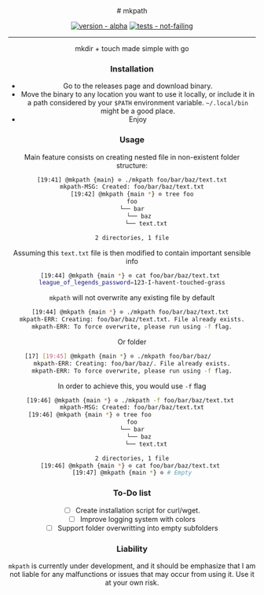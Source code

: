 <center>
# mkpath

[![version - alpha](https://img.shields.io/badge/version-alpha-?logo=checkmarx#E3BE39)](https://)
[![tests - not-failing](https://img.shields.io/badge/tests-not--failing-2ea44f?logo=go)](https://)

<hr/>

mkdir + touch made simple with go
<center/>

### Installation

* Go to the releases page and download binary.
* Move the binary to any location you want to use it locally, or include it in a path considered by your `$PATH` environment variable. `~/.local/bin` might be a good place.
* Enjoy

### Usage

Main feature consists on creating nested file in non-existent folder structure:

```bash
[19:41] @mkpath {main} ⊙ ./mkpath foo/bar/baz/text.txt
mkpath-MSG: Created: foo/bar/baz/text.txt
[19:42] @mkpath {main *} ⊙ tree foo
foo
└── bar
    └── baz
        └── text.txt

2 directories, 1 file
```

Assuming this `text.txt` file is then modified to contain important sensible info

```bash
[19:44] @mkpath {main *} ⊙ cat foo/bar/baz/text.txt 
league_of_legends_password=123-I-havent-touched-grass
```

`mkpath` will not overwrite any existing file by default

```bash
[19:44] @mkpath {main *} ⊙ ./mkpath foo/bar/baz/text.txt 
mkpath-ERR: Creating: foo/bar/baz/text.txt. File already exists.
mkpath-ERR: To force overwrite, please run using -f flag.
```

Or folder
```bash
[17] [19:45] @mkpath {main *} ⊙ ./mkpath foo/bar/baz/        
mkpath-ERR: Creating: foo/bar/baz/. File already exists.
mkpath-ERR: To force overwrite, please run using -f flag.
```

In order to achieve this, you would use `-f` flag

```bash
[19:46] @mkpath {main *} ⊙ ./mkpath -f foo/bar/baz/text.txt 
mkpath-MSG: Created: foo/bar/baz/text.txt
[19:46] @mkpath {main *} ⊙ tree foo                        
foo
└── bar
    └── baz
        └── text.txt

2 directories, 1 file
[19:46] @mkpath {main *} ⊙ cat foo/bar/baz/text.txt 
[19:47] @mkpath {main *} ⊙ # Empty
```

### To-Do list

* [ ] Create installation script for curl/wget.
* [ ] Improve logging system with colors
* [ ] Support folder overwritting into empty subfolders

### Liability

`mkpath` is currently under development, and it should be emphasize that I am not liable for any malfunctions or issues that may occur from using it. Use it at your own risk.